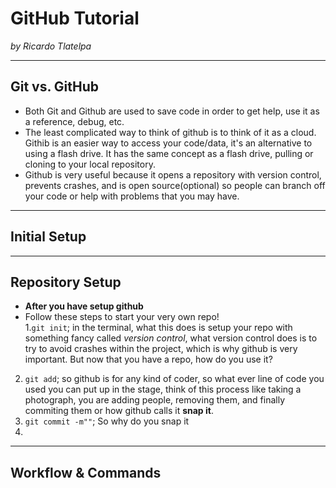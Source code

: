 # GitHub Tutorial

_by Ricardo Tlatelpa_

---
## Git vs. GitHub
* Both Git and Github are used to save code in order to get help, use it as a reference, debug, etc.
* The least complicated way to think of github is to think of it as a cloud. Githib is an easier way to access your code/data, it's an alternative to using a flash drive. It has the same concept as a flash drive, pulling or cloning to your local repository.
* Github is very useful because it opens a repository with version control, prevents crashes, and is open source(optional) so people can branch off your code or help with problems that you may have.


---
## Initial Setup



---
## Repository Setup
* **After you have setup github**
 * Follow these steps to start your very own repo!  
1.`git init`; in the terminal, what this does is setup your repo with something fancy called _version control_, what version control does is to try to avoid crashes within the project, which is why github is very important. But now that you have a repo, how do you use it?
2. `git add`; so github is for any kind of coder, so what ever line of code you used you can put up in the stage, think of this process like taking a photograph, you are adding people, removing them, and finally commiting them or how github calls it **snap it**.
3. `git commit -m""`; So why do you snap it 
4. 


---
## Workflow & Commands